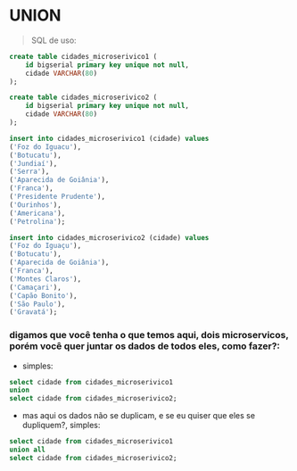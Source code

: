 # UNION
> SQL de uso:
```sql
create table cidades_microserivico1 (
	id bigserial primary key unique not null,
	cidade VARCHAR(80)
);

create table cidades_microserivico2 (
	id bigserial primary key unique not null,
	cidade VARCHAR(80)
);

insert into cidades_microserivico1 (cidade) values
('Foz do Iguacu'),
('Botucatu'),
('Jundiaí'),
('Serra'),
('Aparecida de Goiânia'),
('Franca'),
('Presidente Prudente'),
('Ourinhos'),
('Americana'),
('Petrolina');

insert into cidades_microserivico2 (cidade) values
('Foz do Iguaçu'),
('Botucatu'),
('Aparecida de Goiânia'),
('Franca'),
('Montes Claros'),
('Camaçari'),
('Capão Bonito'),
('São Paulo'),
('Gravatá');
```

### digamos que você tenha o que temos aqui, dois microservicos, porém você quer juntar os dados de todos eles, como fazer?:
 - simples:
 ```sql
 select cidade from cidades_microserivico1
 union
 select cidade from cidades_microserivico2;
 ```
 - mas aqui os dados não se duplicam, e se eu quiser que eles se dupliquem?, simples:
 ```sql
 select cidade from cidades_microserivico1
 union all
 select cidade from cidades_microserivico2;
 ```
 
